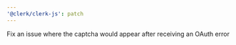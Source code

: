 ```yaml
---
'@clerk/clerk-js': patch
---
```


Fix an issue where the captcha would appear after receiving an OAuth error
